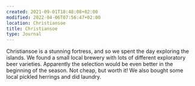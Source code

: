 ```yaml
---
created: 2021-09-01T18:48:08+02:00
modified: 2022-04-06T07:56:47+02:00
location: Christiansoe
title: Christiansoe
type: Journal
---
```

Christiansoe is a stunning fortress, and so we spent the day exploring the islands.
We found a small local brewery with lots of different exploratory beer varieties. Apparently the selection would be even better in the beginning of the season. Not cheap, but worth it! We also bought some local pickled herrings and did laundry.
